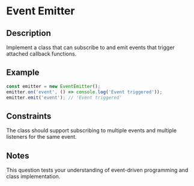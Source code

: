 # Event Emitter

## Description
Implement a class that can subscribe to and emit events that trigger attached callback functions.

## Example
```javascript
const emitter = new EventEmitter();
emitter.on('event', () => console.log('Event triggered'));
emitter.emit('event'); // 'Event triggered'
```

## Constraints
The class should support subscribing to multiple events and multiple listeners for the same event.

## Notes
This question tests your understanding of event-driven programming and class implementation.